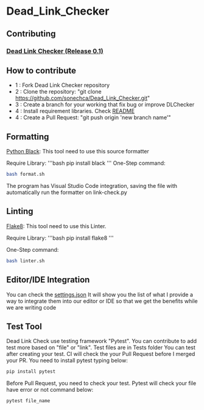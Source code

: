 # Dead_Link_Checker

## Contributing

### [Dead Link Checker (Release 0.1)](https://github.com/sonechca/Dead_Link_Checker)

## How to contribute

- 1 : Fork Dead Link Checker repository
- 2 : Clone the repository: "git clone https://github.com/sonechca/Dead_Link_Checker.git"
- 3 : Create a branch for your working that fix bug or improve DLChecker
- 4 : Install requirement libraries. Check [README](https://github.com/sonechca/Dead_Link_Checker/blob/master/README.md)
- 4 : Create a Pull Request: "git push origin 'new branch name'"

## Formatting

[Python Black](https://pypi.org/project/black/): This tool need to use this source formatter

Require Library:
'''bash
pip install black
'''
One-Step command:

```bash
bash format.sh
```

The program has Visual Studio Code integration, saving the file with automatically run the formatter on link-check.py

## Linting

[Flake8](https://flake8.pycqa.org/en/latest/index.html): This tool need to use this Linter.

Require Library:
'''bash
pip install flake8
'''

One-Step command:

```bash
bash linter.sh
```

## Editor/IDE Integration

You can check the [settings.json](https://github.com/sonechca/Dead_Link_Checker/blob/master/.vscode/settings.json)
It will show you the list of what I provide a way to integrate them into our editor or IDE so that we get the benefits while we are writing code

## Test Tool

Dead Link Check use testing framework "Pytest". You can contribute to add test more based on "file" or "link". Test files are in Tests folder You can test after creating your test. CI will check the your Pull Request before I merged your PR.
You need to install pytest typing below:

```bash
pip install pytest
```

Before Pull Request, you need to check your test. Pytest will check your file have error or not
command below:

```bash
pytest file_name
```
